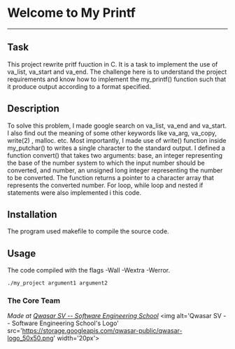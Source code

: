 # Welcome to My Printf
***

## Task
This project rewrite pritf fuuction in C. It is a task to implement the use of va_list, va_start and va_end. The challenge here is to understand the project requirements and know how to implement the my_printf() function such that it produce output according to a format specified. 

## Description
To solve this problem, I made google search on va_list, va_end and va_start. I also find out the meaning of some other keywords like va_arg, va_copy, write(2)
, malloc. etc. 
Most importantly, I made use of write() function inside my_putchar() to writes a single character to the standard output. I defined a function convert() that takes two arguments: base, an integer representing the base of the number system to which the input number should be converted, and number, an unsigned long integer representing the number to be converted. The function returns a pointer to a character array that represents the converted number. For loop, while loop and nested if statements were also implemented i this code.

## Installation
The program used makefile to compile the source code.

## Usage
The code compiled with the flags -Wall -Wextra -Werror.
```
./my_project argument1 argument2
```

### The Core Team


<span><i>Made at <a href='https://qwasar.io'>Qwasar SV -- Software Engineering School</a></i></span>
<span><img alt='Qwasar SV -- Software Engineering School's Logo' src='https://storage.googleapis.com/qwasar-public/qwasar-logo_50x50.png' width='20px'></span>
